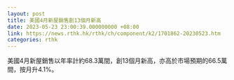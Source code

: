 ```yaml
---
layout: post
title: 美國4月新屋銷售創13個月新高
date: 2023-05-23 23:00:39.000000000 +08:00
link: https://news.rthk.hk/rthk/ch/component/k2/1701862-20230523.htm
categories: rthk
---
```


美國4月新屋銷售以年率計約68.3萬間，創13個月新高，亦高於市場預期的66.5萬間，按月升4.1%。
